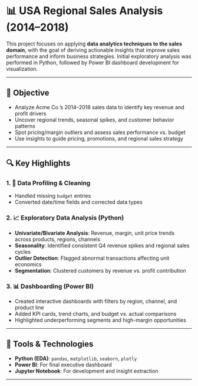 # 📊 USA Regional Sales Analysis (2014–2018)

This project focuses on applying **data analytics techniques to the sales domain**, with the goal of deriving actionable insights that improve sales performance and inform business strategies. Initial exploratory analysis was performed in Python, followed by Power BI dashboard development for visualization.

---

## 🧭 Objective

- Analyze Acme Co.’s 2014–2018 sales data to identify key revenue and profit drivers  
- Uncover regional trends, seasonal spikes, and customer behavior patterns  
- Spot pricing/margin outliers and assess sales performance vs. budget  
- Use insights to guide pricing, promotions, and regional sales strategy

---

## 🔍 Key Highlights

### 1. 📌 Data Profiling & Cleaning
- Handled missing `budget` entries
- Converted date/time fields and corrected data types

### 2. 📈 Exploratory Data Analysis (Python)
- **Univariate/Bivariate Analysis**: Revenue, margin, unit price trends across products, regions, channels
- **Seasonality**: Identified consistent Q4 revenue spikes and regional sales cycles
- **Outlier Detection**: Flagged abnormal transactions affecting unit economics
- **Segmentation**: Clustered customers by revenue vs. profit contribution

### 3. 📊 Dashboarding (Power BI)
- Created interactive dashboards with filters by region, channel, and product line
- Added KPI cards, trend charts, and budget vs. actual comparisons
- Highlighted underperforming segments and high-margin opportunities

---

## 📁 Tools & Technologies

- **Python (EDA)**: `pandas`, `matplotlib`, `seaborn`, `plotly`
- **Power BI**: For final executive dashboard
- **Jupyter Notebook**: For development and insight extraction

---
